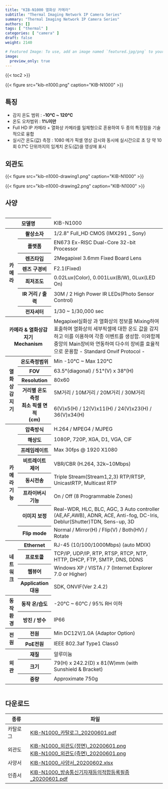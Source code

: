 ```yaml
---
title: "KIB-N1000 열화상 카메라"
subtitle: "Thermal Imaging Network IP Camera Series"
summary: "Thermal Imaging Network IP Camera Series"
authors: []
tags: [ "thermal" ]
categories: [ "camera" ]
draft: false
weight: 2140

# Featured Image: To use, add an image named `featured.jpg/png` to your page's folder.
image:
  preview_only: true
---
```


{{< toc2 >}}

<div class="container">
<div class="row justify-content-center align-items-end">
<div class="col-sm-6">

{{< figure src="kib-n1000.png" caption="KIB-N1000" >}}

</div>
</div>
</div>

## 특징

- 감지 온도 범위 : **-10℃  ~ 120℃** 
- 온도 오차범위 : **1%미만**
- Full HD IP 카메라 + 열화상 카메라를 일체형으로 혼용하여 두 종의 특장점을 기술적으로 융합
- 실시간 온도(값) 측정 : 1080 메가 픽셀 영상 감시와 동시에 실시간으로 초 당 약 10회 0.1℃ 단위까지의 임계치 온도(값)을 영상에 표시

## 외관도

<div class="container">
<div class="row justify-content-center align-items-end">
<div class="col-sm-4">

{{< figure src="kib-n1000-drawing1.png" caption="KIB-N1000" >}}

</div>
<div class="col-sm-4">

{{< figure src="kib-n1000-drawing2.png" caption="KIB-N1000" >}}

</div>
</div>
</div>

## 사양

<div style="overflow-x: auto">
<table class="spec">
<thead>
<tr>
<th colspan="2">모델명</th>
<td colspan="6">KIB-N1000</th>
</tr>
</thead>
<tbody>
<tr>
<th rowspan="7">카메라</th>
<th>촬상소자</th>
<td colspan="6">1/2.8" Full_HD CMOS (IMX291 _ Sony)</td>
</tr>
<tr>
<th>플랫폼</th>
<td colspan="6">EN673 Ex-RISC Dual-Core 32-bit Processor</td>
</tr>
<tr>
<th>렌즈타입</th>
<td colspan="6">2Megapixel 3.6mm Fixed Board Lens</td>
</tr>
<tr>
<th>렌즈 구경비</th>
<td colspan="6">F2.1(Fixed)</td>
</tr>
<tr>
<th>최저조도</th>
<td colspan="6">0.02Lux(Color), 0.001Lux(B/W), 0Lux(LED On)</td>
</tr>
<tr>
<th>IR 거리 / 출력</th>
<td colspan="6">30M / 2 High Power IR LEDs(Photo Sensor Control)</td>
</tr>
<tr>
<th>전자셔터</th>
<td colspan="6">1/30 ~ 1/30,000 sec</td>
</tr>
<tr>
<th rowspan="1"colspan="2"> 카메라 & 열화상감지기<br>Mechanism</th>
<td colspan="6">Megapixel실화상 과 열화상의 정보를 Mixing하여 표출하며 열화상의 세부픽셀에 대한 온도 값을 감지하고 이를 이용하여 각종
이벤트를 생성함. 이와함께 중앙의 Main장비와 연동하여 다수의 장비를 효율적으로 운용함 - Standard Onvif Protocol -</td>
</tr>
<tr>
<th rowspan="5">열화상감지기</th>
<th>온도측정범위</th>
<td colspan="6">Min -10°C ~ Max 120°C</td>
</tr>
<tr>
<th>FOV</th>
<td colspan="6">63.5°(diagonal) / 51°(V) x 38°(H)</td>
</tr>
<tr>
<th>Resolution</th>
<td colspan="6">80x60</td>
</tr>
<tr>
<th rowspan="2">거리별 온도측정<br>최소 픽셀 면적<br>(cm)</th>
<td colspan="6">5M거리 / 10M거리 / 20M거리 / 30M거리</td>
</tr>
<tr>
<td colspan="6">6(V)x5(H) / 12(V)x11(H) / 24(V)x23(H) / 36(V)x34(H)</td>
</tr>
<tr>
<th rowspan="8">카메라 기능</th>
<th>압축방식</th>
<td colspan="6">H.264 / MPEG4 / MJPEG</td>
</tr>
<tr>
<th>해상도</th>
<td colspan="6">1080P, 720P, XGA, D1, VGA, CIF</td>
</tr>
<tr>
<th>프레임레이트</th>
<td colspan="6">Max 30fps @ 1920 X1080</td>
</tr>
<tr>
<th>비트레이트 제어</th>
<td colspan="6">VBR/CBR (H.264, 32k~10Mbps)</td>
</tr>
<tr>
<th>동시전송</th>
<td colspan="6">Triple Stream(Stream1,2,3) RTP/RTSP, UnicastRTP, Multicast RTP</td>
</tr>
<tr>
<th>프라이버시 기능</th>
<td colspan="6">On / Off (8 Programmable Zones)</td>
</tr>
<tr>
<th>이미지 보정</th>
<td colspan="6">Real-WDR, HLC, BLC, AGC, 3 Auto controller (AE,AF,AWB),
ADNR, ACE, Anti-fog, DC-Iris, Deblur(Shutter)TDN, Sens-up, 3D</td>
</tr>
<tr>
<th>Flip mode</th>
<td colspan="6">Normal / Mirror(H) / Flip(V) / Both(HV) / Rotate</td>
</tr>
<tr>
<th rowspan="4">네트워크</th>
<th>Ethernet</th>
<td colspan="6">RJ-45 (10/100/1000Mbps) (auto MDIX)</td>
</tr>
<tr>
<th>프로토콜</th>
<td colspan="6">TCP/IP, UDP/IP, RTP, RTSP, RTCP, NTP,
HTTP, DHCP, FTP, SMTP, DNS, DDNS</td>
</tr>
<tr>
<th>웹뷰어</th>
<td colspan="6">Windows XP / VISTA / 7 (Internet Explorer 7.0 or Higher)</td>
</tr>
<tr>
<th>Application<br>대응</th>
<td colspan="6">SDK, ONVIF(Ver 2.4.2)</td>
</tr>
<tr>
<th rowspan="2">동작환경</th>
<th>동작 온/습도</th>
<td colspan="6">-20°C ~ 60°C / 95% RH 이하</td>
</tr>
<tr>
<th>방진 / 방수</th>
<td colspan="6">IP66</td>
</tr>
<tr>
<th rowspan="2">전원</th>
<th>전원</th>
<td colspan="6">Min DC12V/1.0A (Adaptor Option)</td>
</tr>
<tr>
<th>PoE전원</th>
<td colspan="6">IEEE 802.3af Type1 Class0</td>
</tr>
<tr>
<th rowspan="3">외관</th>
<th>재질</th>
<td colspan="6">알루미늄</td>
</tr>
<tr>
<th>크기</th>
<td colspan="6">79(H) x 242.2(D) x 81(W)mm (with Sunshield & Bracket)</td>
</tr>
<tr>
<th>중량</th>
<td colspan="6">Approximate 750g</td>
</tr>
</tbody>
</table>
</div>

## 다운로드

종류 | 파일
---- | ----
카탈로그 | [KIB-N1000_카탈로그_20200601.pdf](https://www.emstone.com/data/sales/ko/KIB-N1000_카탈로그_20200601.pdf)
외관도 | [KIB-N1000_외관도(정면)_20200601.png](https://www.emstone.com/data/sales/ko/KIB-N1000_외관도(정면)_20200601.png)<br>[KIB-N1000_외관도(측면)_20200601.png](https://www.emstone.com/data/sales/ko/KIB-N1000_외관도(측면)_20200601.png)
사양서 | [KIB-N1000_사양서_20200602.xlsx](https://www.emstone.com/data/sales/ko/KIB-N1000_사양서_20200602.xlsx)
인증서 | [KIB-N1000_방송통신기자재등의적합등록필증_20200601.pdf](https://www.emstone.com/data/sales/ko/KIB-N1000_방송통신기자재등의적합등록필증_20200601.pdf)
